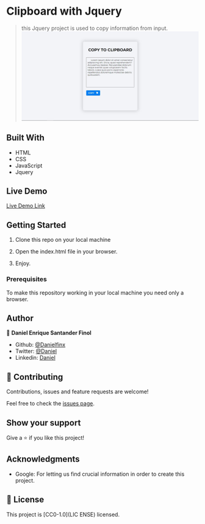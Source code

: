 # Clipboard with Jquery

> this Jquery project is used to copy information from input.
![screenshot](./Screenshot_1.jpg)

## Built With

- HTML
- CSS
- JavaScript
- Jquery
## Live Demo

[Live Demo Link](https://danielfinx.github.io/clipboard_jquery_daniel_29jul23)


## Getting Started
1. Clone this repo on your local machine

2. Open the index.html file in your browser.

3. Enjoy.

### Prerequisites
To make this repository working in your local machine you need only a browser.

## Author

👤 **Daniel Enrique Santander Finol**

- Github: [@Danielfinx](https://github.com/Danielfinx)
- Twitter: [@Daniel](#)
- Linkedin: [Daniel](#)

## 🤝 Contributing

Contributions, issues and feature requests are welcome!

Feel free to check the [issues page](https://github.com/Danielfinx/clipboard_jquery_daniel_29jul23/issues).


## Show your support

Give a ⭐️ if you like this project!

## Acknowledgments

- Google: For letting us find crucial information in order to create this project.

## 📝 License

This project is [CC0-1.0](LIC ENSE) licensed.

